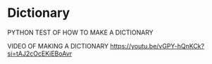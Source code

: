 # Dictionary
PYTHON TEST OF HOW TO MAKE A DICTIONARY 

VIDEO OF MAKING A DICTIONARY 
https://youtu.be/vGPY-hQnKCk?si=tAJ2cOcEKiEBoAvr
